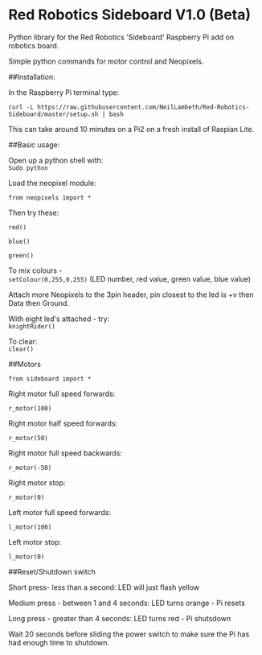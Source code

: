 # Red Robotics Sideboard V1.0 (Beta)

Python library for the Red Robotics 'Sideboard' Raspberry Pi add on robotics board.

Simple python commands for motor control and Neopixels. 



##Installation:

In the Raspberry Pi terminal type:

`curl -L https://raw.githubusercontent.com/NeilLambeth/Red-Robotics-Sideboard/master/setup.sh | bash`

This can take around 10 minutes on a Pi2 on a fresh install of Raspian Lite.  



##Basic usage:

Open up a python shell with:  
`Sudo python`

Load the neopixel module:

`from neopixels import *`

Then try these:

`red()`

`blue()`

`green()`  

To mix colours -  
`setColour(0,255,0,255)`  (LED number, red value, green value, blue value)


Attach more Neopixels to the 3pin header, pin closest to the led is +v then Data then Ground. 

With eight led's attached - try:  
`knightRider()`

To clear:  
`clear()`  


##Motors

`from sideboard import *`

Right motor full speed forwards:

`r_motor(100)` 

Right motor half speed forwards:

`r_motor(50)`

Right motor full speed backwards:

`r_motor(-50)`

Right motor stop:

`r_motor(0)`


Left motor full speed forwards:

`l_motor(100)`

Left motor stop:

`l_motor(0)`


##Reset/Shutdown switch

Short press- less than a second: LED will just flash yellow

Medium press - between 1 and 4 seconds: LED turns orange - Pi resets

Long press - greater than 4 seconds: LED turns red - Pi shutsdown


Wait 20 seconds before sliding the power switch to make sure the Pi has had enough time to shutdown.
